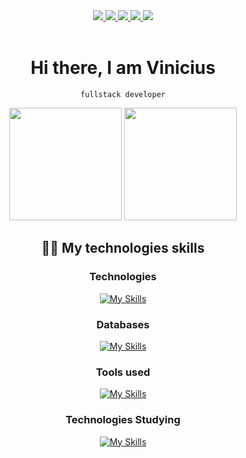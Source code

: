 <div align="center">
  
  <a href="mailto:viniciusumetsu210@gmail.com" target="_blank">
    <img src="https://img.shields.io/badge/Gmail-D14836?style=for-the-badge&logo=gmail&logoColor=white">
  </a>
  <a href="http://api.whatsapp.com/send?phone=5518997119365" target="_blank">
    <img src="https://img.shields.io/badge/WhatsApp-25D366?style=for-the-badge&logo=whatsapp&logoColor=white">
  </a>

  <a href="https://www.linkedin.com/in/viniciushenriquesantos/" target="_blank">
    <img src="https://img.shields.io/badge/linkedin-%230077B5.svg?style=for-the-badge&logo=linkedin&logoColor=white">
  </a>

  <a href="https://www.instagram.com/viniciusumetsu210/" target="_blank">
    <img src="https://img.shields.io/badge/<handle>-%23E4405F.svg?style=for-the-badge&logo=Instagram&logoColor=white">
  </a>
  
  <a href="https://t.me/ViniUme" target="_blank">
    <img src="https://img.shields.io/badge/Telegram-2CA5E0?style=for-the-badge&logo=telegram&logoColor=white">
  </a>
  
</div><br>

<div align="center">

# Hi there, I am Vinicius
    fullstack developer

  <img height="180em" src="https://github-readme-stats.vercel.app/api?username=ViniUme&show_icons=true&theme=dracula&include_all_commits=true&count_private=true"/>
  <img height="180em" src="https://github-readme-stats.vercel.app/api/top-langs/?username=ViniUme&layout=compact&langs_count=7&theme=dracula"/>
<br>

## 👨‍💻 My technologies skills
<div>

### Technologies
[![My Skills](https://skills.thijs.gg/icons?i=html,css,js,php,nodejs,ts,react,nextjs,mui,tailwindcss,python,flask,sass,markdown,git&theme=dark)](https://skills.thijs.gg)
  
### Databases
[![My Skills](https://skills.thijs.gg/icons?i=mongodb,firebase,mysql&theme=dark)](https://skills.thijs.gg)

### Tools used
[![My Skills](https://skills.thijs.gg/icons?i=vscode,visualstudio,photoshop,heroku,github&theme=dark)](https://skills.thijs.gg)
  
### Technologies Studying
[![My Skills](https://skills.thijs.gg/icons?i=laravel&theme=dark)](https://skills.thijs.gg)

</div>
